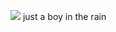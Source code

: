 ![](https://komarev.com/ghpvc/?username=XuHanKai)
just a boy in the rain

<!---
XuHanKai/XuHanKai is a ✨ special ✨ repository because its `README.md` (this file) appears on your GitHub profile.
You can click the Preview link to take a look at your changes.
--->
